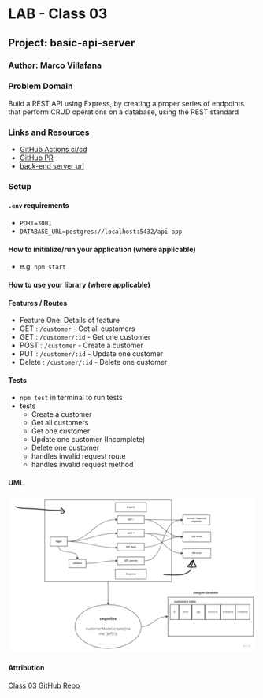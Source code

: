 # LAB - Class 03

## Project: basic-api-server

### Author: Marco Villafana

### Problem Domain  

Build a REST API using Express, by creating a proper series of endpoints that perform CRUD operations on a database, using the REST standard

### Links and Resources

- [GitHub Actions ci/cd](https://github.com/rkgallaway/server-deployment-practice-d51/actions) 
- [GitHub PR]()
- [back-end server url](http://xyz.com)


### Setup

#### `.env` requirements 

- `PORT=3001`
- `DATABASE_URL=postgres://localhost:5432/api-app`

#### How to initialize/run your application (where applicable)

- e.g. `npm start`

#### How to use your library (where applicable)

#### Features / Routes

- Feature One: Details of feature
- GET : `/customer` - Get all customers
- GET : `/customer/:id` - Get one customer
- POST : `/customer` - Create a customer
- PUT : `/customer/:id` - Update one customer
- Delete : `/customer/:id` - Delete one customer

#### Tests

- `npm test` in terminal to run tests
- tests
  - Create a customer
  - Get all customers
  - Get one customer
  - Update one customer (Incomplete)
  - Delete one customer
  - handles invalid request route
  - handles invalid request method

#### UML

![Lab 03 UML](/assests/lab03_uml.png)

#### Attribution

[Class 03 GitHub Repo](https://github.com/codefellows/seattle-code-javascript-401d51/tree/main/class-03)

